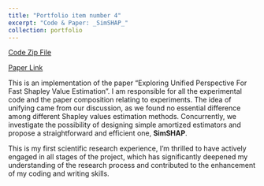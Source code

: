 ```yaml
---
title: "Portfolio item number 4"
excerpt: "Code & Paper: _SimSHAP_"
collection: portfolio
---
```


<a href="https://User-tian.github.io/files/SimSHAP.zip" target="_blank">Code Zip File</a>

[Paper Link](https://arxiv.org/abs/2311.01010)

This is an implementation of the paper “Exploring Unified Perspective For Fast Shapley Value Estimation”. I am responsible for all the experimental code and the paper composition relating to experiments. The idea of unifying came from our discussion, as we found no essential difference among different Shapley values estimation methods. Concurrently, we investigate the possibility of designing simple amortized estimators and propose a straightforward and efficient one, **SimSHAP**. 

This is my first scientific research experience, I’m thrilled to have actively engaged in all stages of the project, which has significantly deepened my understanding of the research process and contributed to the enhancement of my coding and writing skills.
